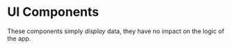 # UI Components

These components simply _display_ data, they have no impact on the logic of the app.
